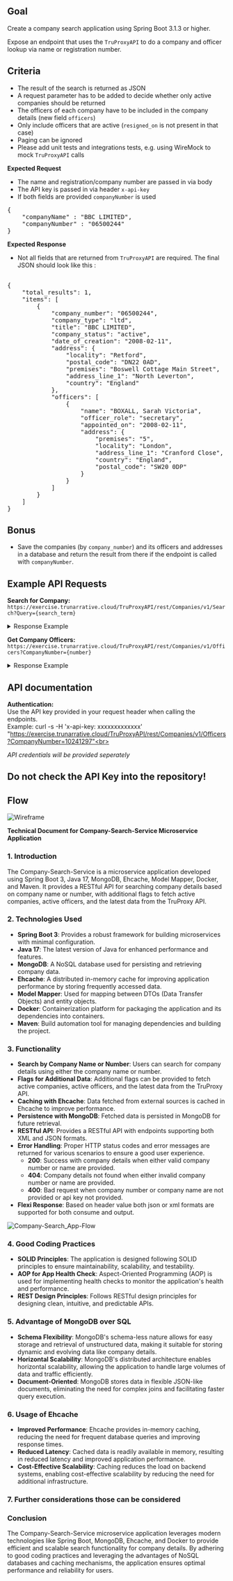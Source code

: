 ## Goal
Create a company search application using Spring Boot 3.1.3 or higher.

Expose an endpoint that uses the `TruProxyAPI` to do a company and officer lookup 
via name or registration number.

## Criteria
* The result of the search is returned as JSON
* A request parameter has to be added to decide whether only active companies should be returned
* The officers of each company have to be included in the company details (new field `officers`) 
* Only include officers that are active (`resigned_on` is not present in that case)
* Paging can be ignored
* Please add unit tests and integrations tests, e.g. using WireMock to mock `TruProxyAPI` calls

**Expected Request**

* The name and registration/company number are passed in via body
* The API key is passed in via header `x-api-key`
* If both fields are provided `companyNumber` is used

<pre>
{
    "companyName" : "BBC LIMITED",
    "companyNumber" : "06500244"
}
</pre>

**Expected Response**

* Not all fields that are returned from `TruProxyAPI` are required.
The final JSON should look like this :

<pre>

{
    "total_results": 1,
    "items": [
        {
            "company_number": "06500244",
            "company_type": "ltd",
            "title": "BBC LIMITED",
            "company_status": "active",
            "date_of_creation": "2008-02-11",
            "address": {
                "locality": "Retford",
                "postal_code": "DN22 0AD",
                "premises": "Boswell Cottage Main Street",
                "address_line_1": "North Leverton",
                "country": "England"
            },
            "officers": [
                {
                    "name": "BOXALL, Sarah Victoria",
                    "officer_role": "secretary",
                    "appointed_on": "2008-02-11",
                    "address": {
                        "premises": "5",
                        "locality": "London",
                        "address_line_1": "Cranford Close",
                        "country": "England",
                        "postal_code": "SW20 0DP"
                    }
                }
            ]
        }
    ]
}
</pre>

## Bonus
* Save the companies (by `company_number`) and its officers and addresses in a database 
and return the result from there if the endpoint is called with `companyNumber`.

 
## Example API Requests

**Search for Company:**  
`https://exercise.trunarrative.cloud/TruProxyAPI/rest/Companies/v1/Search?Query={search_term}`

<details>
  <summary>Response Example</summary>

  <pre>
  {
    "page_number": 1,
    "kind": "search#companies",
    "total_results": 20,
    "items": [
        {
            "company_status": "active",
            "address_snippet": "Boswell Cottage Main Street, North Leverton, Retford, England, DN22 0AD",
            "date_of_creation": "2008-02-11",
            "matches": {
                "title": [
                    1,
                    3
                ]
            },
            "description": "06500244 - Incorporated on 11 February 2008",
            "links": {
                "self": "/company/06500244"
            },
            "company_number": "06500244",
            "title": "BBC LIMITED",
            "company_type": "ltd",
            "address": {
                "premises": "Boswell Cottage Main Street",
                "postal_code": "DN22 0AD",
                "country": "England",
                "locality": "Retford",
                "address_line_1": "North Leverton"
            },
            "kind": "searchresults#company",
            "description_identifier": [
                "incorporated-on"
            ]
        }]
  }
  </pre>
</details>

**Get Company Officers:**  
`https://exercise.trunarrative.cloud/TruProxyAPI/rest/Companies/v1/Officers?CompanyNumber={number}`
<details>
  <summary>Response Example</summary>

  <pre>
  {
    "etag": "6dd2261e61776d79c2c50685145fac364e75e24e",
    "links": {
        "self": "/company/10241297/officers"
    },
    "kind": "officer-list",
    "items_per_page": 35,
    "items": [
        {
            "address": {
                "premises": "The Leeming Building",
                "postal_code": "LS2 7JF",
                "country": "England",
                "locality": "Leeds",
                "address_line_1": "Vicar Lane"
            },
            "name": "ANTLES, Kerri",
            "appointed_on": "2017-04-01",
            "resigned_on": "2018-02-12",
            "officer_role": "director",
            "links": {
                "officer": {
                    "appointments": "/officers/4R8_9bZ44w0_cRlrxoC-wRwaMiE/appointments"
                }
            },
            "date_of_birth": {
                "month": 6,
                "year": 1969
            },
            "occupation": "Finance And Accounting",
            "country_of_residence": "United States",
            "nationality": "American"
        }]
  }
  </pre>
</details>

## API documentation

**Authentication:**\
Use the API key provided in your request header when calling the endpoints. <br>
Example: curl -s -H 'x-api-key: xxxxxxxxxxxxx' "https://exercise.trunarrative.cloud/TruProxyAPI/rest/Companies/v1/Officers?CompanyNumber=10241297"<br>

*API credentials will be provided seperately*

## Do not check the API Key into the repository!

## Flow

![Wireframe](https://raw.githubusercontent.com/TruNarrative/spring-exercise/main/spring_exercise.png)





**Technical Document for Company-Search-Service Microservice Application**

### 1. Introduction
The Company-Search-Service is a microservice application developed using Spring Boot 3, Java 17, MongoDB, Ehcache, Model Mapper, Docker, and Maven. It provides a RESTful API for searching company details based on company name or number, with additional flags to fetch active companies, active officers, and the latest data from the TruProxy API.

### 2. Technologies Used
- **Spring Boot 3**: Provides a robust framework for building microservices with minimal configuration.
- **Java 17**: The latest version of Java for enhanced performance and features.
- **MongoDB**: A NoSQL database used for persisting and retrieving company data.
- **Ehcache**: A distributed in-memory cache for improving application performance by storing frequently accessed data.
- **Model Mapper**: Used for mapping between DTOs (Data Transfer Objects) and entity objects.
- **Docker**: Containerization platform for packaging the application and its dependencies into containers.
- **Maven**: Build automation tool for managing dependencies and building the project.

### 3. Functionality
- **Search by Company Name or Number**: Users can search for company details using either the company name or number.
- **Flags for Additional Data**: Additional flags can be provided to fetch active companies, active officers, and the latest data from the TruProxy API.
- **Caching with Ehcache**: Data fetched from external sources is cached in Ehcache to improve performance.
- **Persistence with MongoDB**: Fetched data is persisted in MongoDB for future retrieval.
- **RESTful API**: Provides a RESTful API with endpoints supporting both XML and JSON formats.
- **Error Handling**: Proper HTTP status codes and error messages are returned for various scenarios to ensure a good user experience.
   - **200**: Success with company details when either valid company number or name are provided.
   - **404**: Company details not found when either invalid company number or name are provided.
   - **400**: Bad request when company number or company name are not provided or api key not provided.
- **Flexi Response**: Based on header value both json or xml formats are supported for both consume and output.
     
![Company-Search_App-Flow](https://github.com/Ravi-Tej-Nasirao/spring-exercise/assets/136536200/ac3918a0-f8d5-45e8-bde3-6a9f8d8c15a8)




### 4. Good Coding Practices
- **SOLID Principles**: The application is designed following SOLID principles to ensure maintainability, scalability, and testability.
- **AOP for App Health Check**: Aspect-Oriented Programming (AOP) is used for implementing health checks to monitor the application's health and performance.
- **REST Design Principles**: Follows RESTful design principles for designing clean, intuitive, and predictable APIs.

### 5. Advantage of MongoDB over SQL
- **Schema Flexibility**: MongoDB's schema-less nature allows for easy storage and retrieval of unstructured data, making it suitable for storing dynamic and evolving data like company details.
- **Horizontal Scalability**: MongoDB's distributed architecture enables horizontal scalability, allowing the application to handle large volumes of data and traffic efficiently.
- **Document-Oriented**: MongoDB stores data in flexible JSON-like documents, eliminating the need for complex joins and facilitating faster query execution.

### 6. Usage of Ehcache
- **Improved Performance**: Ehcache provides in-memory caching, reducing the need for frequent database queries and improving response times.
- **Reduced Latency**: Cached data is readily available in memory, resulting in reduced latency and improved application performance.
- **Cost-Effective Scalability**: Caching reduces the load on backend systems, enabling cost-effective scalability by reducing the need for additional infrastructure.

### 7. Further considerations those can be considered

### Conclusion
The Company-Search-Service microservice application leverages modern technologies like Spring Boot, MongoDB, Ehcache, and Docker to provide efficient and scalable search functionality for company details. By adhering to good coding practices and leveraging the advantages of NoSQL databases and caching mechanisms, the application ensures optimal performance and reliability for users.
